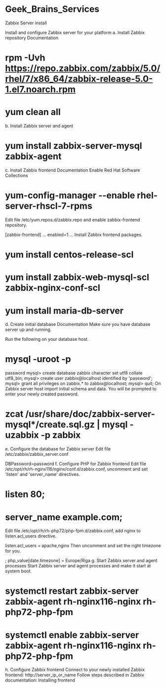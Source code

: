 # Geek_Brains_Services
Zabbix Server install

Install and configure Zabbix server for your platform
a. Install Zabbix repository
Documentation
# rpm -Uvh https://repo.zabbix.com/zabbix/5.0/rhel/7/x86_64/zabbix-release-5.0-1.el7.noarch.rpm
# yum clean all
b. Install Zabbix server and agent
# yum install zabbix-server-mysql zabbix-agent
c. Install Zabbix frontend
Documentation
Enable Red Hat Software Collections

# yum-config-manager --enable rhel-server-rhscl-7-rpms
Edit file /etc/yum.repos.d/zabbix.repo and enable zabbix-frontend repository.

[zabbix-frontend]
...
enabled=1
...
Install Zabbix frontend packages.
# yum install centos-release-scl
# yum install zabbix-web-mysql-scl zabbix-nginx-conf-scl
# yum install maria-db-server

d. Create initial database
Documentation
Make sure you have database server up and running.

Run the following on your database host.

# mysql -uroot -p
password
mysql> create database zabbix character set utf8 collate utf8_bin;
mysql> create user zabbix@localhost identified by 'password';
mysql> grant all privileges on zabbix.* to zabbix@localhost;
mysql> quit;
On Zabbix server host import initial schema and data. You will be prompted to enter your newly created password.

# zcat /usr/share/doc/zabbix-server-mysql*/create.sql.gz | mysql -uzabbix -p zabbix
e. Configure the database for Zabbix server
Edit file /etc/zabbix/zabbix_server.conf

DBPassword=password
f. Configure PHP for Zabbix frontend
Edit file /etc/opt/rh/rh-nginx116/nginx/conf.d/zabbix.conf, uncomment and set 'listen' and 'server_name' directives.

# listen 80;
# server_name example.com;
Edit file /etc/opt/rh/rh-php72/php-fpm.d/zabbix.conf, add nginx to listen.acl_users directive.

listen.acl_users = apache,nginx
Then uncomment and set the right timezone for you.

; php_value[date.timezone] = Europe/Riga
g. Start Zabbix server and agent processes
Start Zabbix server and agent processes and make it start at system boot.

# systemctl restart zabbix-server zabbix-agent rh-nginx116-nginx rh-php72-php-fpm
# systemctl enable zabbix-server zabbix-agent rh-nginx116-nginx rh-php72-php-fpm
h. Configure Zabbix frontend
Connect to your newly installed Zabbix frontend: http://server_ip_or_name
Follow steps described in Zabbix documentation: Installing frontend

